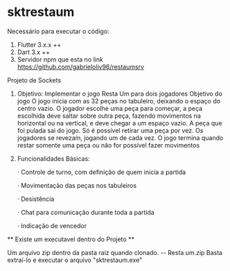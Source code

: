 # sktrestaum
Necessário para executar o código:
1. Flutter 3.x.x ++
2. Dart 3.x ++
3. Servidor npm que esta no link https://github.com/gabrieloliv96/restaumsrv

Projeto de Sockets
1) Objetivo: Implementar o jogo Resta Um para dois jogadores
  Objetivo do jogo
    O jogo inicia com as 32 peças no tabuleiro, deixando o espaço do centro vazio. O jogador escolhe
    uma peça para começar, a peça escolhida deve saltar sobre outra peça, fazendo movimentos na
    horizontal ou na vertical, e deve chegar a um espaço vazio. A peça que foi pulada sai do jogo. Só é
    possível retirar uma peça por vez.
    Os jogadores se revezam, jogando um de cada vez.
    O jogo termina quando restar somente uma peça ou não for possível fazer movimentos
   
2) Funcionalidades Básicas:
   
    · Controle de turno, com definição de quem inicia a partida
   
    · Movimentação das peças nos tabuleiros
   
    · Desistência
   
    · Chat para comunicação durante toda a partida
   
    · Indicação de vencedor

** Existe um executavel dentro do Projeto **

  Um arquivo zip dentro da pasta raiz quando clonado.
  -- Resta um.zip
  Basta extraí-lo e executar o arquivo "sktrestaum.exe"
